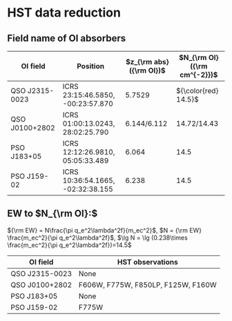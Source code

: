 # HST data reduction

## Field name of OI absorbers

| OI field       | Position                          | $z_{\rm abs} ({\rm OI})$ | $N_{\rm OI} ({\rm cm^{-2}})$ |
| -------------- | --------------------------------- | ------------------------ | ---------------------------- |
| QSO J2315-0023 | ICRS 23:15:46.5850, -00:23:57.870 | 5.7529                   | ${\color{red} 14.5}$         |
| QSO J0100+2802 | ICRS 01:00:13.0243, 28:02:25.790  | 6.144/6.112              | 14.72/14.43                  |
| PSO J183+05    | ICRS 12:12:26.9810, 05:05:33.489  | 6.064                    | 14.5                         |
| PSO J159-02    | ICRS 10:36:54.1665, -02:32:38.155 | 6.238                    | 14.5                         |

## EW to $N_{\rm OI}:$

${\rm EW} = N\frac{\pi q_e^2\lambda^2f}{m_ec^2}$, $N = {\rm EW} \frac{m_ec^2}{\pi q_e^2\lambda^2f}$, $\lg N = \lg (0.238\times \frac{m_ec^2}{\pi q_e^2\lambda^2f})=14.5$



| OI field       | HST observations                    |
| -------------- | ----------------------------------- |
| QSO J2315-0023 | None                                |
| QSO J0100+2802 | F606W, F775W, F850LP,  F125W, F160W |
| PSO J183+05    | None                                |
| PSO J159-02    | F775W                               |
